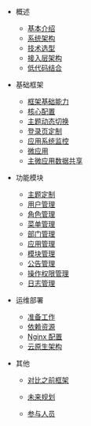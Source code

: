 - 概述

  - [基本介绍](./docs/Introduce.md)
  - [系统架构](./docs/TechnicalArchitecture.md)
  - [技术选型](./docs/TechnologySelection.md)
  - [接入层架构](./docs/InterfaceArchitecture.md)
  - [低代码结合](./docs/releation2LowerCode.md)

- 基础框架

  - [框架基础能力](./docs/FrameworkBase.md)
  - [核心配置](./docs/FrameworkConfig.md)
  - [主题动态切换](./docs/FrameworkTheme.md)
  - [登录页定制](./docs/FrameworkLogin.md)
  - [应用系统监控](./docs/SystemMonitor.md)
  - [微应用](./docs/MicroApp.md)
  - [主微应用数据共享](./docs/GlobalMessage.md)

- 功能模块

  - [主题定制](./docs/ThemeConfig.md)
  - [用户管理](./docs/Users.md)
  - [角色管理](./docs/Roles.md)
  - [菜单管理](./docs/Menus.md)
  - [部门管理](./docs/Department.md)
  - [应用管理](./docs/AppMng.md)
  - [模块管理](./docs/ModuleMng.md)
  - [公告管理](./docs/NoticeMng.md)
  - [操作权限管理](./docs/OperationMng.md)
  - [日志管理](./docs/LogMng.md)

- 运维部署

  - [准备工作](./docs/Preparation.md)
  - [依赖资源](./docs/ResourceDependence.md)
  - [Nginx 配置](./docs/Nginx.md)
  - [云原生架构](./docs/CloudNativeAppArchitecture.md)

- 其他
  - [对比之前框架](./docs/Compare.md)

  - [未来规划](./docs/Future.md)

  - [参与人员](./docs/Members.md)
